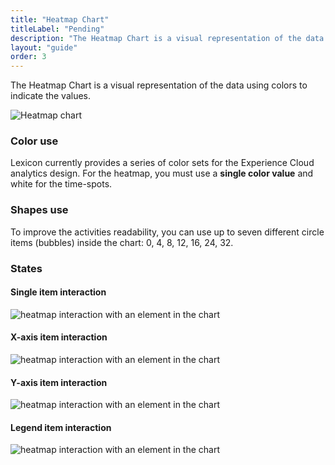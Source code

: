 ```yaml
---
title: "Heatmap Chart"
titleLabel: "Pending"
description: "The Heatmap Chart is a visual representation of the data using colors to indicate the values."
layout: "guide"
order: 3
---
```


<div class="page-description">The Heatmap Chart is a visual representation of the data using colors to indicate the values.</div>

![Heatmap chart](/lexicon/images/ChartHeatmap.png)

### Color use

Lexicon currently provides a series of color sets for the Experience Cloud analytics design. For the heatmap, you must use a **single color value** and white for the time-spots.

### Shapes use
To improve the activities readability, you can use up to seven different circle items (bubbles) inside the chart: 0, 4, 8, 12, 16, 24, 32.

### States

#### Single item interaction
![heatmap interaction with an element in the chart](/lexicon/images/ChartHeatmapItemSel.png)

#### X-axis item interaction
![heatmap interaction with an element in the chart](/lexicon/images/ChartHeatmapAxisSel.png)

#### Y-axis item interaction
![heatmap interaction with an element in the chart](/lexicon/images/ChartHeatmapAxisYSel.png)

#### Legend item interaction
![heatmap interaction with an element in the chart](/lexicon/images/ChartHeatmapLegendSel.png)
